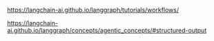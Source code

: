 https://langchain-ai.github.io/langgraph/tutorials/workflows/

https://langchain-ai.github.io/langgraph/concepts/agentic_concepts/#structured-output

